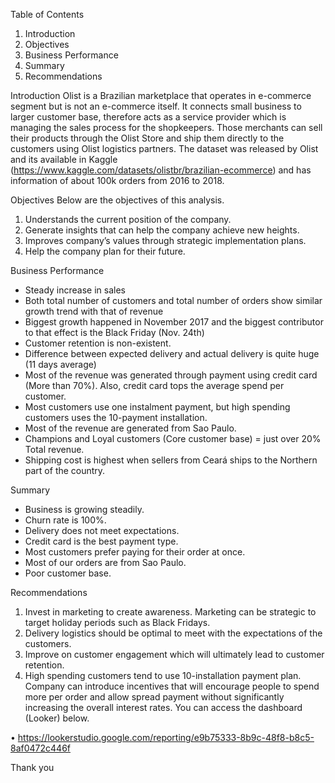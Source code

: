 
Table of Contents
1.	Introduction
2.	Objectives
3.	Business Performance
4.	Summary
5.	Recommendations


Introduction
Olist is a Brazilian marketplace that operates in e-commerce segment but is not an e-commerce itself. It connects small business to larger customer base, therefore acts as a service provider which is managing the sales process for the shopkeepers. Those merchants can sell their products through the Olist Store and ship them directly to the customers using Olist logistics partners.
The dataset was released by Olist and its available in Kaggle (https://www.kaggle.com/datasets/olistbr/brazilian-ecommerce) and has information of about 100k orders from 2016 to 2018.


Objectives
Below are the objectives of this analysis.
1.	Understands the current position of the company.
2.	Generate insights that can help the company achieve new heights.
3.	Improves company’s values through strategic implementation plans.
4.	Help the company plan for their future.


Business Performance
-	Steady increase in sales
-	Both total number of customers and total number of orders show similar growth trend with that of revenue
-	Biggest growth happened in November 2017 and the biggest contributor to that effect is the Black Friday (Nov. 24th)
-	Customer retention is non-existent.
-	Difference between expected delivery and actual delivery is quite huge (11 days average)
-	Most of the revenue was generated through payment using credit card (More than 70%). Also, credit card tops the average spend 	per customer.
-	Most customers use one instalment payment, but high spending customers uses the 10-payment installation.
-	 Most of the revenue are generated from Sao Paulo. 
-	Champions and Loyal customers (Core customer base) = just over 20% Total revenue.
-	Shipping cost is highest when sellers from Ceará ships to the Northern part of the country.


Summary
-	Business is growing steadily.
-	Churn rate is 100%.
-	Delivery does not meet expectations.
-	Credit card is the best payment type.
-	Most customers prefer paying for their order at once.
-	Most of our orders are from Sao Paulo.
-	Poor customer base.


Recommendations
1.	Invest in marketing to create awareness. Marketing can be strategic to target holiday periods such as Black Fridays.
2.	Delivery logistics should be optimal to meet with the expectations of the customers.
3.	Improve on customer engagement which will ultimately lead to customer retention.
4.	High spending customers tend to use 10-installation payment plan. Company can introduce incentives that will encourage people to spend more per order and allow spread payment without significantly increasing the overall interest rates.
You can access the dashboard (Looker) below.

•	https://lookerstudio.google.com/reporting/e9b75333-8b9c-48f8-b8c5-8af0472c446f

Thank you
